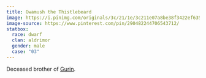 ```yaml
---
title: Gwamush the Thistlebeard
image: https://i.pinimg.com/originals/3c/21/1e/3c211e07a8be38f3422ef6352b36de2c.jpg
image-source: https://www.pinterest.com/pin/290482244706543712/
statbox:
  race: dwarf
  clan: aldrimor
  gender: male
  case: "03"
---
```


Deceased brother of [Gurin](gurin-aldrimor).
